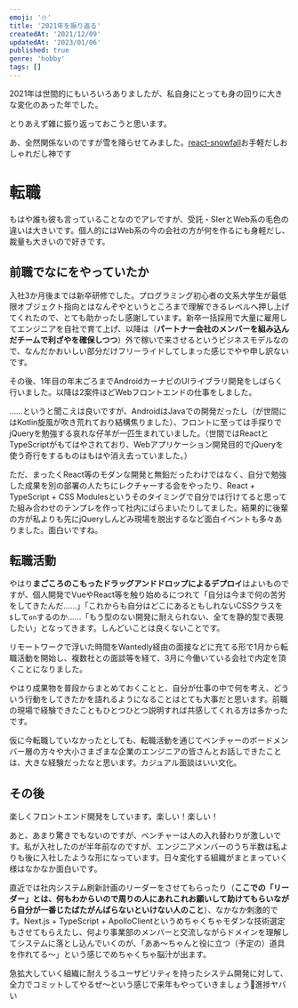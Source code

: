 ```yaml
---
emoji: '⛄'
title: '2021年を振り返る'
createdAt: '2021/12/09'
updatedAt: '2023/01/06'
published: true
genre: 'hobby'
tags: []
---
```



2021年は世間的にもいろいろありましたが、私自身にとっても身の回りに大きな変化のあった年でした。

とりあえず雑に振り返っておこうと思います。

あ、全然関係ないのですが雪を降らせてみました。[react-snowfall](https://github.com/cahilfoley/react-snowfall)お手軽だしおしゃれだし神です

# 転職

もはや誰も彼も言っていることなのでアレですが、受託・SIerとWeb系の毛色の違いは大きいです。個人的にはWeb系の今の会社の方が何を作るにも身軽だし、裁量も大きいので好きです。

## 前職でなにをやっていたか

入社3か月後までは新卒研修でした。プログラミング初心者の文系大学生が最低限オブジェクト指向とはなんぞやというところまで理解できるレベルへ押し上げてくれたので、とても助かったし感謝しています。新卒一括採用で大量に雇用してエンジニアを自社で育て上げ、以降は（**パートナー会社のメンバーを組み込んだチームで利ざやを確保しつつ**）外で稼いで来させるというビジネスモデルなので、なんだかおいしい部分だけフリーライドしてしまった感じでやや申し訳ないです。

その後、1年目の年末ごろまでAndroidカーナビのUIライブラリ開発をしばらく行いました。以降は2案件ほどWebフロントエンドの仕事をしました。

……というと聞こえは良いですが、AndroidはJavaでの開発だったし（が世間にはKotlin旋風が吹き荒れており結構焦りました）、フロントに至っては手探りでjQueryを勉強する哀れな仔羊が一匹生まれていました。（世間ではReactとTypeScriptがもてはやされており、Webアプリケーション開発目的でjQueryを使う奇行をするものはもはや消え去っていました。）

ただ、まったくReact等のモダンな開発と無鉛だったわけではなく、自分で勉強した成果を別の部署の人たちにレクチャーする会をやったり、React + TypeScript + CSS Modulesというそのタイミングで自分では行けてると思ってた組み合わせのテンプレを作って社内にばらまいたりしてました。結果的に後輩の方が私よりも先にjQueryしんどみ現場を脱出するなど面白イベントも多々ありました。面白いですね。

## 転職活動

やはり**まごころのこもったドラッグアンドドロップによるデプロイ**はよいものですが、個人開発でVueやReact等を触り始めるにつれて「自分は今まで何の苦労をしてきたんだ……」「これからも自分はどこにあるともしれないCSSクラスを`$`して`on`するのか……「もう型のない開発に耐えられない、全てを静的型で表現したい」となってきます。しんどいことは良くないことです。

リモートワークで浮いた時間をWantedly経由の面接などに充てる形で1月から転職活動を開始し、複数社との面談等を経て、3月に今働いている会社で内定を頂くことになりました。

やはり成果物を普段からまとめておくことと、自分が仕事の中で何を考え、どういう行動をしてきたかを語れるようになることはとても大事だと思います。前職の現場で経験できたこともひとつひとつ説明すれば共感してくれる方は多かったです。

仮に今転職していなかったとしても、転職活動を通じてベンチャーのボードメンバー層の方々や大小さまざまな企業のエンジニアの皆さんとお話しできたことは、大きな経験だったなと思います。カジュアル面談はいい文化。


## その後

楽しくフロントエンド開発をしています。楽しい！楽しい！

あと、あまり驚きでもないのですが、ベンチャーは人の入れ替わりが激しいです。私が入社したのが半年前なのですが、エンジニアメンバーのうち半数は私よりも後に入社したような形になっています。日々変化する組織がまとまっていく様はなかなか面白いです。

直近では社内システム刷新計画のリーダーをさせてもらったり（**ここでの「リーダー」とは、何もわからいので周りの人にあれこれお願いして助けてもらいながら自分が一番じたばたがんばらないといけない人のこと**）、なかなか刺激的です。Next.js + TypeScript + ApolloClientというめちゃくちゃモダンな技術選定もさせてもらえたし、何より事業部のメンバーと交流しながらドメインを理解してシステムに落とし込んでいくのが、「ああ～ちゃんと役に立つ（予定の）道具を作れてる～」という感じでめちゃくちゃ脳汁が出ます。

急拡大していく組織に耐えうるユーザビリティを持ったシステム開発に対して、全力でコミットしてやるぜ～という感じで来年もやっていきましょう🤞進捗ヤバい

